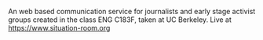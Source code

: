 An web based communication service for journalists and early stage activist groups created in the class ENG C183F, taken at UC Berkeley.
Live at https://www.situation-room.org
